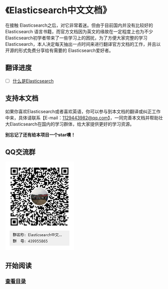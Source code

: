 # 《Elasticsearch中文文档》

在接触 Elasticsearch之后，对它非常着迷。但由于目前国内并没有比较好的 Elasticsearch 语言书籍，而官方文档因为英文的缘故在一定程度上也为不少Elasticsearch初学者带来了一些学习上的困扰，为了方便大家完整的学习Elasticsearch，本人决定每天抽出一点时间来进行翻译官方文档的工作，并且以开源的形式免费分享给有需要的 Elasticsearch爱好者。

## 翻译进度

- [ ] [什么是Elasticsearch](/book/1/intro.md)

## 支持本文档

如果你喜欢Elasticsearch或者喜欢英语，你可以参与到本文档的翻译或纠正工作中来，具体请联系【E-mail：1129443982@qq.com】，一同完善本文档并帮助壮大Elasticsearch在国内的学习群体，给大家提供更好的学习资源。

**别忘记了还有给本项目一个star噢！**

## QQ交流群

![](img/qqgroup.png)

## 开始阅读

### [查看目录](/toc.md)